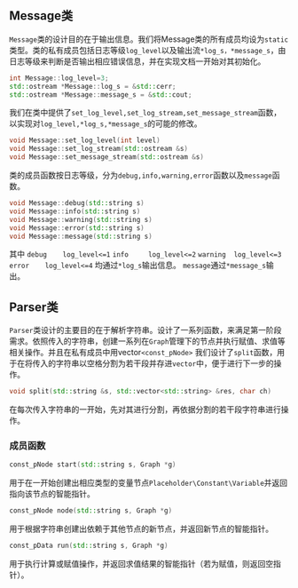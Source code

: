 ## Message类
```Message```类的设计目的在于输出信息。我们将Message类的所有成员均设为```static```类型。类的私有成员包括日志等级```log_level```以及输出流```*log_s，*message_s```，由日志等级来判断是否输出相应错误信息，并在实现文档一开始对其初始化。
```cpp
int Message::log_level=3;
std::ostream *Message::log_s = &std::cerr;
std::ostream *Message::message_s = &std::cout;
```  
我们在类中提供了```set_log_level,set_log_stream,set_message_stream```函数，以实现对```log_level,*log_s,*message_s```的可能的修改。

```cpp
void Message::set_log_level(int level)
void Message::set_log_stream(std::ostream &s)
void Message::set_message_stream(std::ostream &s)
```  
类的成员函数按日志等级，分为```debug,info,warning,error```函数以及```message```函数。

```cpp
void Message::debug(std::string s)
void Message::info(std::string s)
void Message::warning(std::string s)
void Message::error(std::string s)
void Message::message(std::string s)
```  
其中
```debug   	log_level<=1```
```info    	log_level<=2```
```warning 	log_level<=3```
```error   	log_level<=4```
均通过```*log_s```输出信息。
```message```通过```*message_s```输出。

## Parser类
```Parser```类设计的主要目的在于解析字符串。设计了一系列函数，来满足第一阶段需求。依照传入的字符串，创建一系列在```Graph```管理下的节点并执行赋值、求值等相关操作。并且在私有成员中用vector```<const_pNode>```
我们设计了```split```函数，用于在将传入的字符串以空格分割为若干段并存进```vector```中，便于进行下一步的操作。
```cpp
void split(std::string &s, std::vector<std::string> &res, char ch)
```  
在每次传入字符串的一开始，先对其进行分割，再依据分割的若干段字符串进行操作。

### 成员函数
```cpp
const_pNode start(std::string s, Graph *g)
```  
用于在一开始创建出相应类型的变量节点```Placeholder\Constant\Variable```并返回指向该节点的智能指针。

```cpp
const_pNode node(std::string s, Graph *g)
```  
用于根据字符串创建出依赖于其他节点的新节点，并返回新节点的智能指针。

```cpp
const_pData run(std::string s, Graph *g)
```  
用于执行计算或赋值操作，并返回求值结果的智能指针（若为赋值，则返回空指针）。
